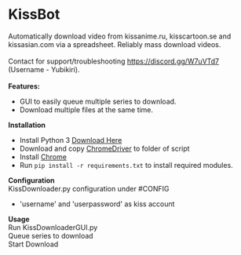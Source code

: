 # KissBot
Automatically download video from kissanime.ru, kisscartoon.se and kissasian.com via a spreadsheet. Reliably mass download videos.<br>
<br>
Contact for support/troubleshooting https://discord.gg/W7uVTd7 (Username - Yubikiri).<br>
<br>
**Features:**
* GUI to easily queue multiple series to download.
* Download multiple files at the same time.

**Installation**
* Install Python 3 [Download Here](https://www.python.org/downloads/)
* Download and copy [ChromeDriver](https://sites.google.com/a/chromium.org/chromedriver/) to folder of script
* Install [Chrome](https://www.google.com.au/chrome/browser/desktop)
* Run `pip install -r requirements.txt` to install required modules.

**Configuration**<br>
KissDownloader.py configuration under #CONFIG<br>
* 'username' and 'userpassword' as kiss account

**Usage**<br>
Run KissDownloaderGUI.py<br>
Queue series to download<br>
Start Download<br>
